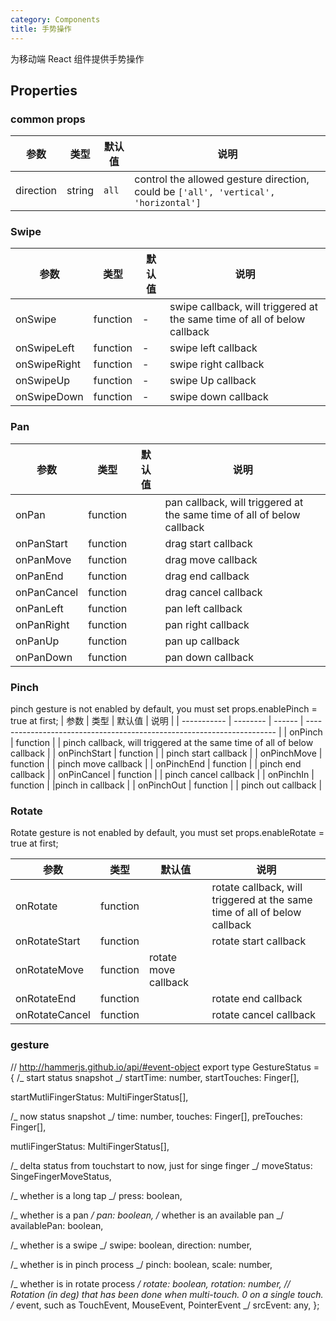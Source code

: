 ```yaml
---
category: Components
title: 手势操作
---
```


为移动端 React 组件提供手势操作

<DEMO>

## Properties

### common props

| 参数      | 类型   | 默认值 | 说明                                                                                |
| --------- | ------ | ------ | ----------------------------------------------------------------------------------- |
| direction | string | `all`  | control the allowed gesture direction, could be `['all', 'vertical', 'horizontal']` |

### Swipe

| 参数         | 类型     | 默认值 | 说明                                                                     |
| ------------ | -------- | ------ | ------------------------------------------------------------------------ |
| onSwipe      | function | -      | swipe callback, will triggered at the same time of all of below callback |
| onSwipeLeft  | function | -      | swipe left callback                                                      |
| onSwipeRight | function | -      | swipe right callback                                                     |
| onSwipeUp    | function | -      | swipe Up callback                                                        |
| onSwipeDown  | function | -      | swipe down callback                                                      |

### Pan

| 参数        | 类型     | 默认值 | 说明                                                                   |
| ----------- | -------- | ------ | ---------------------------------------------------------------------- |
| onPan       | function |        | pan callback, will triggered at the same time of all of below callback |
| onPanStart  | function |        | drag start callback                                                    |
| onPanMove   | function |        | drag move callback                                                     |
| onPanEnd    | function |        | drag end callback                                                      |
| onPanCancel | function |        | drag cancel callback                                                   |
| onPanLeft   | function |        | pan left callback                                                      |
| onPanRight  | function |        | pan right callback                                                     |
| onPanUp     | function |        | pan up callback                                                        |
| onPanDown   | function |        | pan down callback                                                      |

### Pinch

pinch gesture is not enabled by default, you must set props.enablePinch = true at first;
| 参数 | 类型 | 默认值 | 说明 |
| ----------- | -------- | ------ | ---------------------------------------------------------------------- |
| onPinch | function | | pinch callback, will triggered at the same time of all of below callback |
| onPinchStart | function | | pinch start callback |
| onPinchMove | function | | pinch move callback |
| onPinchEnd | function | | pinch end callback |
| onPinCancel | function | | pinch cancel callback |
| onPinchIn | function | |pinch in callback |
| onPinchOut | function | | pinch out callback |

### Rotate

Rotate gesture is not enabled by default, you must set props.enableRotate = true at first;

| 参数           | 类型     | 默认值               | 说明                                                                      |
| -------------- | -------- | -------------------- | ------------------------------------------------------------------------- |
| onRotate       | function |                      | rotate callback, will triggered at the same time of all of below callback |
| onRotateStart  | function |                      | rotate start callback                                                     |
| onRotateMove   | function | rotate move callback |
| onRotateEnd    | function |                      | rotate end callback                                                       |
| onRotateCancel | function |                      | rotate cancel callback                                                    |

### gesture

// http://hammerjs.github.io/api/#event-object
export type GestureStatus = {
/_ start status snapshot _/
startTime: number,
startTouches: Finger[],

startMutliFingerStatus: MultiFingerStatus[],

/_ now status snapshot _/
time: number,
touches: Finger[],
preTouches: Finger[],

mutliFingerStatus: MultiFingerStatus[],

/_ delta status from touchstart to now, just for singe finger _/
moveStatus: SingeFingerMoveStatus,

/_ whether is a long tap _/
press: boolean,

/_ whether is a pan _/
pan: boolean,
/_ whether is an available pan _/
availablePan: boolean,

/_ whether is a swipe _/
swipe: boolean,
direction: number,

/_ whether is in pinch process _/
pinch: boolean,
scale: number,

/_ whether is in rotate process _/
rotate: boolean,
rotation: number, // Rotation (in deg) that has been done when multi-touch. 0 on a single touch.
/_ event, such as TouchEvent, MouseEvent, PointerEvent _/
srcEvent: any,
};
